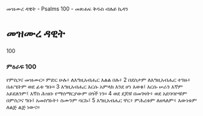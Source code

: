 ﻿
 መዝሙረ ዳዊት - Psalms 100 - መጽሐፍ ቅዱስ ብሉይ ኪዳን
# መዝሙረ ዳዊት
100
### ምዕራፍ 100
የምስጋና መዝሙር። 
 ምድር ሁሉ፥ ለእግዚአብሔር እልል በሉ፥
2  በደስታም ለእግዚአብሔር ተገዙ፥ በሐሤትም ወደ ፊቱ ግቡ።
3  እግዚአብሔር እርሱ አምላክ እንደ ሆነ እወቁ፤ እርሱ ሠራን እኛም አይደለንም፤ እኛስ ሕዝቡ የማሰማርያውም በጎች ነን።
4  ወደ ደጆቹ በመገዛት፥ ወደ አደባባዮቹም በምስጋና ግቡ፤ አመስግኑት፥ ስሙንም ባርኩ፤
5  እግዚአብሔር ቸር፥ ምሕረቱም ለዘላለም፥ እውነቱም ለልጅ ልጅ ነውና። 
